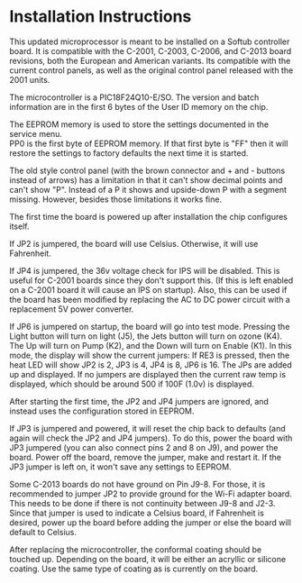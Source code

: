 # Installation Instructions

This updated microprocessor is meant to be installed on a Softub controller 
board.  It is compatible with the C-2001, C-2003, C-2006, and C-2013 board 
revisions, both the European and American variants.  Its compatible with the 
current control panels, as well as the original control panel released with the 
2001 units.

The microcontroller is a PIC18F24Q10-E/SO.  The version and batch information 
are in the first 6 bytes of the User ID memory on the chip.

The EEPROM memory is used to store the settings documented in the service menu.  
PP0 is the first byte of EEPROM memory.  If that first byte is "FF" then it will
restore the settings to factory defaults the next time it is started.

The old style control panel (with the brown connector and + and - buttons 
instead of arrows) has a limitation in that it can't show decimal points and 
can't show "P".  Instead of a P it shows and upside-down P with a segment 
missing. However, besides those limitations it works fine.

The first time the board is powered up after installation the chip configures 
itself.

If JP2 is jumpered, the board will use Celsius.  Otherwise, it will use 
Fahrenheit.

If JP4 is jumpered, the 36v voltage check for IPS will be disabled.  This is 
useful for C-2001 boards since they don't support this. (If this is left enabled
on a C-2001 board it will cause an IPS on startup).  Also, this can be used if 
the board has been modified by replacing the AC to DC power circuit with a 
replacement 5V power converter.

If JP6 is jumpered on startup, the board will go into test mode.
Pressing the Light button will turn on light (J5), the Jets button will turn on ozone (K4).  The Up will turn on
Pump (K2), and the Down will turn on Enable (K1).
In this mode, the display will show the current jumpers:  If RE3 is pressed, then the heat LED will show
JP2 is 2, JP3 is 4, JP4 is 8, JP6 is 16.  The JPs are added up and displayed.  If no jumpers are displayed
then the current raw temp is displayed, which should be around 500 if 100F (1.0v) is displayed.

After starting the first time, the JP2 and JP4 jumpers are ignored, and instead
uses the configuration stored in EEPROM.

If JP3 is jumpered and powered, it will reset the chip back to defaults (and 
again will check the JP2 and JP4 jumpers).  To do this, power the board with JP3 
jumpered (you can also connect pins 2 and 8 on J9), and power the board. Power 
off the board, remove the jumper, make and restart it.  If the JP3 jumper is 
left on, it won't save any settings to EEPROM.

Some C-2013 boards do not have ground on Pin J9-8.  For those, it is recommended
to jumper JP2 to provide ground for the Wi-Fi adapter board. This needs to be 
done if there is not continuity between J9-8 and J2-3. Since that jumper is 
used to indicate a Celsius board, if Fahrenheit is desired, power up the board
before adding the jumper or else the board will default to Celsius.

After replacing the microcontroller, the conformal coating should be touched up.
Depending on the board, it will be either an acryllic or silicone coating.
Use the same type of coating as is currently on the board.
